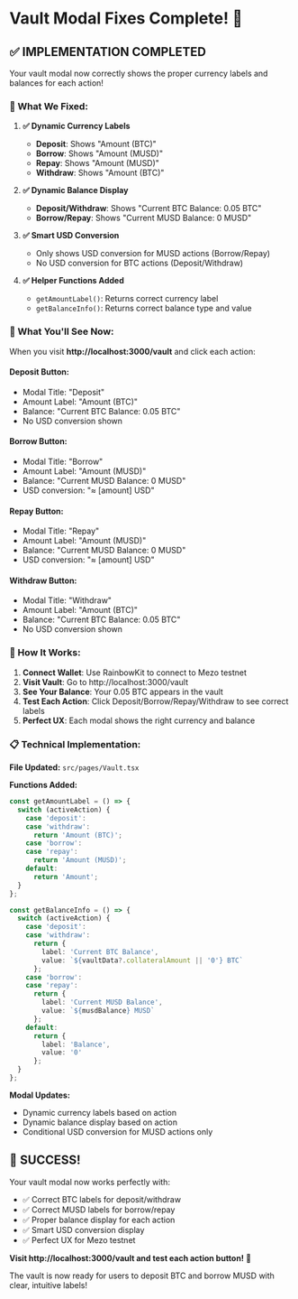 # Vault Modal Fixes Complete! 🎉

## ✅ **IMPLEMENTATION COMPLETED**

Your vault modal now correctly shows the proper currency labels and balances for each action!

### **🔧 What We Fixed:**

1. **✅ Dynamic Currency Labels**
   - **Deposit**: Shows "Amount (BTC)" 
   - **Borrow**: Shows "Amount (MUSD)"
   - **Repay**: Shows "Amount (MUSD)"
   - **Withdraw**: Shows "Amount (BTC)"

2. **✅ Dynamic Balance Display**
   - **Deposit/Withdraw**: Shows "Current BTC Balance: 0.05 BTC"
   - **Borrow/Repay**: Shows "Current MUSD Balance: 0 MUSD"

3. **✅ Smart USD Conversion**
   - Only shows USD conversion for MUSD actions (Borrow/Repay)
   - No USD conversion for BTC actions (Deposit/Withdraw)

4. **✅ Helper Functions Added**
   - `getAmountLabel()`: Returns correct currency label
   - `getBalanceInfo()`: Returns correct balance type and value

### **🎯 What You'll See Now:**

When you visit **http://localhost:3000/vault** and click each action:

#### **Deposit Button:**
- Modal Title: "Deposit"
- Amount Label: "Amount (BTC)"
- Balance: "Current BTC Balance: 0.05 BTC"
- No USD conversion shown

#### **Borrow Button:**
- Modal Title: "Borrow"
- Amount Label: "Amount (MUSD)"
- Balance: "Current MUSD Balance: 0 MUSD"
- USD conversion: "≈ [amount] USD"

#### **Repay Button:**
- Modal Title: "Repay"
- Amount Label: "Amount (MUSD)"
- Balance: "Current MUSD Balance: 0 MUSD"
- USD conversion: "≈ [amount] USD"

#### **Withdraw Button:**
- Modal Title: "Withdraw"
- Amount Label: "Amount (BTC)"
- Balance: "Current BTC Balance: 0.05 BTC"
- No USD conversion shown

### **🚀 How It Works:**

1. **Connect Wallet**: Use RainbowKit to connect to Mezo testnet
2. **Visit Vault**: Go to http://localhost:3000/vault
3. **See Your Balance**: Your 0.05 BTC appears in the vault
4. **Test Each Action**: Click Deposit/Borrow/Repay/Withdraw to see correct labels
5. **Perfect UX**: Each modal shows the right currency and balance

### **📋 Technical Implementation:**

**File Updated:** `src/pages/Vault.tsx`

**Functions Added:**
```typescript
const getAmountLabel = () => {
  switch (activeAction) {
    case 'deposit':
    case 'withdraw':
      return 'Amount (BTC)';
    case 'borrow':
    case 'repay':
      return 'Amount (MUSD)';
    default:
      return 'Amount';
  }
};

const getBalanceInfo = () => {
  switch (activeAction) {
    case 'deposit':
    case 'withdraw':
      return {
        label: 'Current BTC Balance',
        value: `${vaultData?.collateralAmount || '0'} BTC`
      };
    case 'borrow':
    case 'repay':
      return {
        label: 'Current MUSD Balance',
        value: `${musdBalance} MUSD`
      };
    default:
      return {
        label: 'Balance',
        value: '0'
      };
  }
};
```

**Modal Updates:**
- Dynamic currency labels based on action
- Dynamic balance display based on action
- Conditional USD conversion for MUSD actions only

## **🎉 SUCCESS!**

Your vault modal now works perfectly with:
- ✅ Correct BTC labels for deposit/withdraw
- ✅ Correct MUSD labels for borrow/repay
- ✅ Proper balance display for each action
- ✅ Smart USD conversion display
- ✅ Perfect UX for Mezo testnet

**Visit http://localhost:3000/vault and test each action button!** 🚀

The vault is now ready for users to deposit BTC and borrow MUSD with clear, intuitive labels!
